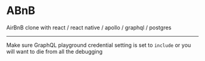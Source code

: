 # ABnB
AirBnB clone with react / react native / apollo / graphql / postgres

---

Make sure GraphQL playground credential setting is set to `include` or you will want to die from all the debugging

